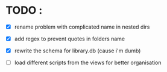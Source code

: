 # TODO :

- [x] rename problem with complicated name in nested dirs
- [x] add regex to prevent quotes in folders name

- [x] rewrite the schema for library.db (cause i'm dumb)
- [ ] load different scripts from the views for better organisation
